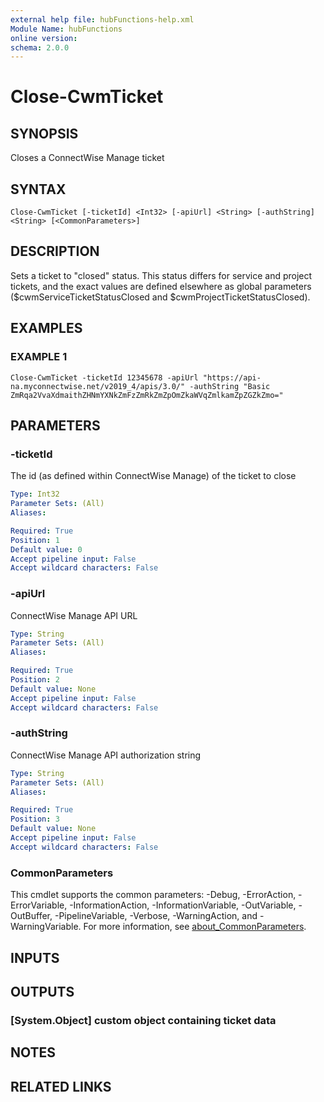 ```yaml
---
external help file: hubFunctions-help.xml
Module Name: hubFunctions
online version:
schema: 2.0.0
---
```


# Close-CwmTicket

## SYNOPSIS
Closes a ConnectWise Manage ticket

## SYNTAX

```
Close-CwmTicket [-ticketId] <Int32> [-apiUrl] <String> [-authString] <String> [<CommonParameters>]
```

## DESCRIPTION
Sets a ticket to "closed" status.
This status differs for service and project tickets, and the exact values are defined elsewhere as global parameters ($cwmServiceTicketStatusClosed and $cwmProjectTicketStatusClosed).

## EXAMPLES

### EXAMPLE 1
```
Close-CwmTicket -ticketId 12345678 -apiUrl "https://api-na.myconnectwise.net/v2019_4/apis/3.0/" -authString "Basic ZmRqa2VvaXdmaithZHNmYXNkZmFzZmRkZmZpOmZkaWVqZmlkamZpZGZkZmo="
```

## PARAMETERS

### -ticketId
The id (as defined within ConnectWise Manage) of the ticket to close

```yaml
Type: Int32
Parameter Sets: (All)
Aliases:

Required: True
Position: 1
Default value: 0
Accept pipeline input: False
Accept wildcard characters: False
```

### -apiUrl
ConnectWise Manage API URL

```yaml
Type: String
Parameter Sets: (All)
Aliases:

Required: True
Position: 2
Default value: None
Accept pipeline input: False
Accept wildcard characters: False
```

### -authString
ConnectWise Manage API authorization string

```yaml
Type: String
Parameter Sets: (All)
Aliases:

Required: True
Position: 3
Default value: None
Accept pipeline input: False
Accept wildcard characters: False
```

### CommonParameters
This cmdlet supports the common parameters: -Debug, -ErrorAction, -ErrorVariable, -InformationAction, -InformationVariable, -OutVariable, -OutBuffer, -PipelineVariable, -Verbose, -WarningAction, and -WarningVariable. For more information, see [about_CommonParameters](http://go.microsoft.com/fwlink/?LinkID=113216).

## INPUTS

## OUTPUTS

### [System.Object] custom object containing ticket data
## NOTES

## RELATED LINKS
